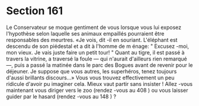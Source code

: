 # Section 161

Le Conservateur se moque gentiment de vous lorsque vous lui exposez l'hypothèse selon
laquelle ses animaux empaillés pourraient être responsables des meurtres. «Je vois, dit -il
en souriant. L'éléphant est descendu de son piédestal et a dit à l'homme de m énage: "
Excusez -moi, mon vieux. Je vais juste faire un petit tour! " Quant au tigre, il est passé à
travers la vitrine, a traversé la foule — qui n'aurait d'ailleurs rien remarqué —, puis a
passé la matinée dans le parc des Bogues avant de revenir pour le  déjeuner. Je suppose
que vous autres, les superhéros, tenez toujours d'aussi brillants discours...» Vous vous
trouvez effectivement un peu ridicule d'avoir pu imaginer cela. Mieux vaut partir sans
insister ! Allez -vous maintenant vous diriger vers le zoo (rendez -vous au  408 ) ou vous
laisser guider par le hasard (rendez -vous au  148 ) ?